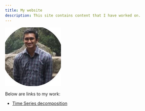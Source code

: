 ```yaml
---
title: My website
description: This site contains content that I have worked on.
---
```


![My Picture](/pics/ArjunVenkat.JPG)

Below are links to my work:

- [Time Series decomposition](/timeseries/index.md)


